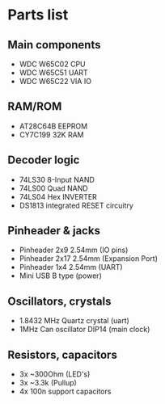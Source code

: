 # Parts list

## Main components
* WDC W65C02 CPU
* WDC W65C51 UART
* WDC W65C22 VIA IO

## RAM/ROM
* AT28C64B EEPROM
* CY7C199 32K RAM

## Decoder logic
* 74LS30 8-Input NAND
* 74LS00 Quad NAND
* 74LS04 Hex INVERTER
* DS1813 integrated RESET circuitry

## Pinheader & jacks
* Pinheader 2x9 2.54mm (IO pins)
* Pinheader 2x17 2.54mm (Expansion Port)
* Pinheader 1x4 2.54mm (UART)
* Mini USB B type (power)

## Oscillators, crystals
* 1.8432 MHz Quartz crystal (uart)
* 1MHz Can oscillator DIP14 (main clock)

## Resistors, capacitors
* 3x ~300Ohm (LED's)
* 3x ~3.3k (Pullup)
* 4x 100n support capacitors
